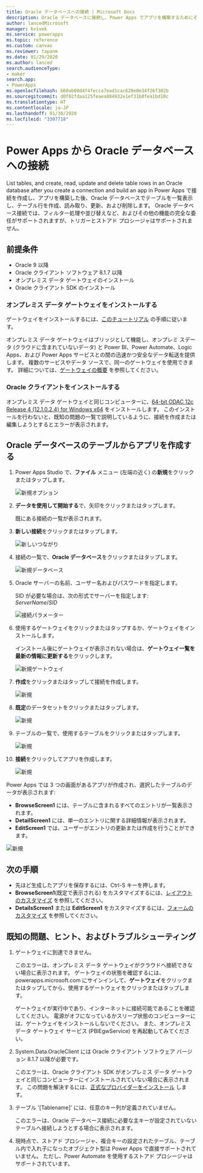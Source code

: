 ```yaml
---
title: Oracle データベースへの接続 | Microsoft Docs
description: Oracle データベースに接続し、Power Apps でアプリを構築するためにそれを使用する方法について説明します。
author: lancedMicrosoft
manager: kvivek
ms.service: powerapps
ms.topic: reference
ms.custom: canvas
ms.reviewer: tapanm
ms.date: 01/29/2020
ms.author: lanced
search.audienceType:
- maker
search.app:
- PowerApps
ms.openlocfilehash: b60ab00d4f4fecca7ead1cac629e0e34f26f302b
ms.sourcegitcommit: d0f02fdaa125feaea884932e1ef31b8fea1bd10c
ms.translationtype: HT
ms.contentlocale: ja-JP
ms.lasthandoff: 01/30/2020
ms.locfileid: "3307718"
---
```

# <a name="connect-to-an-oracle-database-from-power-apps"></a>Power Apps から Oracle データベースへの接続
List tables, and create, read, update and delete table rows in an Oracle database after you create a connection and build an app in Power Apps で接続を作成し、アプリを構築した後、Oracle データベースでテーブルを一覧表示し、テーブル行を作成、読み取り、更新、および削除します。 Oracle データベース接続では、フィルター処理や並び替えなど、およびその他の機能の完全な委任がサポートされますが、トリガーとストアド プロシージャはサポートされません。

## <a name="prerequisites"></a>前提条件
* Oracle 9 以降
* Oracle クライアント ソフトウェア 8.1.7 以降
* オンプレミス データ ゲートウェイのインストール
* Oracle クライアント SDK のインストール

### <a name="install-an-on-premises-data-gateway"></a>オンプレミス データ ゲートウェイをインストールする
ゲートウェイをインストールするには、[このチュートリアル](../gateway-management.md) の手順に従います。

オンプレミス データ ゲートウェイはブリッジとして機能し、オンプレミ スデータ (クラウドに含まれていないデータ) と Power BI、Power Automate、Logic Apps、および Power Apps サービスとの間の迅速かつ安全なデータ転送を提供します。 複数のサービスやデータ ソースで、同一のゲートウェイを使用できます。 詳細については、[ゲートウェイの概要](../gateway-reference.md) を参照してください。

### <a name="install-oracle-client"></a>Oracle クライアントをインストールする
オンプレミス データ ゲートウェイと同じコンピューターに、[64-bit ODAC 12c Release 4 (12.1.0.2.4) for Windows x64](https://www.oracle.com/technetwork/database/windows/downloads/index-090165.html) をインストールします。 このインストールを行わないと、既知の問題の一覧で説明しているように、接続を作成または編集しようとするとエラーが表示されます。

## <a name="create-an-app-from-a-table-in-an-oracle-database"></a>Oracle データベースのテーブルからアプリを作成する
1. Power Apps Studio で、**ファイル** メニュー (左端の近く) の**新規**をクリックまたはタップします。
   
   ![新規オプション](./media/connection-oracledb/new-app.png)
2. **データを使用して開始する**で、矢印をクリックまたはタップします。
   
      既にある接続の一覧が表示されます。
3. **新しい接続**をクリックまたはタップします。
   
   ![新しいつながり](./media/connection-oracledb/new-connection.png)
4. 接続の一覧で、**Oracle データベース**をクリックまたはタップします。
   
   ![新規データベース](./media/connection-oracledb/oracle-db.png)
5. Oracle サーバーの名前、ユーザー名およびパスワードを指定します。
   
    SID が必要な場合は、次の形式でサーバーを指定します:<br>
    *ServerName*/*SID*
   
   ![接続パラメーター](./media/connection-oracledb/connection-params.png)
6. 使用するゲートウェイをクリックまたはタップするか、ゲートウェイをインストールします。
   
    インストール後にゲートウェイが表示されない場合は、**ゲートウェイ一覧を最新の情報に更新する**をクリックします。
   
   ![新規ゲートウェイ](./media/connection-oracledb/choose-gateway.png)
7. **作成**をクリックまたはタップして接続を作成します。
   
   ![新規​​](./media/connection-oracledb/create-button.png)
8. **既定**のデータセットをクリックまたはタップします。
   
   ![新規​​](./media/connection-oracledb/choose-dataset.png)
9. テーブルの一覧で、使用するテーブルをクリックまたはタップします。
   
   ![新規​​](./media/connection-oracledb/choose-table.png)
10. **接続**をクリックしてアプリを作成します。
    
    ![新規​​](./media/connection-oracledb/connect-button.png)

Power Apps では 3 つの画面があるアプリが作成され、選択したテーブルのデータが表示されます:

* **BrowseScreen1** には、テーブルに含まれるすべてのエントリが一覧表示されます。
* **DetailScreen1** には、単一のエントリに関する詳細情報が表示されます。
* **EditScreen1** では、ユーザーがエントリの更新または作成を行うことができます。

![新規​​](./media/connection-oracledb/afd-app.png)

## <a name="next-steps"></a>次の手順
* 先ほど生成したアプリを保存するには、Ctrl-S キーを押します。
* **BrowseScreen1**(既定で表示される) をカスタマイズするには、[レイアウトのカスタマイズ](../customize-layout-sharepoint.md) を参照してください。
* **DetailsScreen1** または **EditScreen1** をカスタマイズするには、[フォームのカスタマイズ](../customize-forms-sharepoint.md) を参照してください。

## <a name="known-issues-tips-and-troubleshooting"></a>既知の問題、ヒント、およびトラブルシューティング
1. ゲートウェイに到達できません。
   
    このエラーは、オンプレミス データ ゲートウェイがクラウドへ接続できない場合に表示されます。 ゲートウェイの状態を確認するには、powerapps.microsoft.com にサインインして、**ゲートウェイ**をクリックまたはタップしてから、使用するゲートウェイをクリックまたはタップします。
   
    ゲートウェイが実行中であり、インターネットに接続可能であることを確認してください。 電源がオフになっているかスリープ状態のコンピューターには、ゲートウェイをインストールしないでください。 また、オンプレミス データ ゲートウェイ サービス (PBIEgwService) を再起動してみてください。
2. System.Data.OracleClient には Oracle クライアント ソフトウェア バージョン 8.1.7 以降が必要です。
   
    このエラーは、Oracle クライアント SDK がオンプレミス データ ゲートウェイと同じコンピューターにインストールされていない場合に表示されます。 この問題を解決するには、[正式なプロバイダーをインストール](https://go.microsoft.com/fwlink/p/?LinkID=272376) します。
3. テーブル '[Tablename]' には、任意のキー列が定義されていません。
   
    このエラーは、Oracle データベース接続に必要な主キーが設定されていないテーブルへ接続しようとする場合に表示されます。
4. 現時点で、ストアド プロシージャ、複合キーの設定されたテーブル、テーブル内で入れ子になったオブジェクト型は Power Apps で直接サポートされていません。 ただし、Power Automate を使用するストアド プロシージャはサポートされています。

